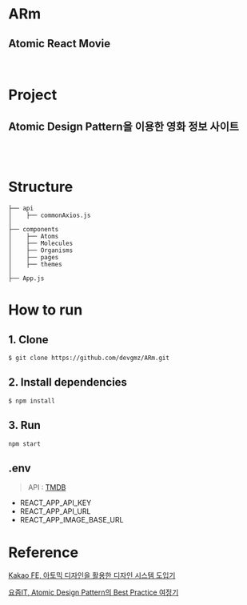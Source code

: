 # ARm
## Atomic React Movie

<br>

# Project 
## **Atomic Design Pattern**을 이용한 영화 정보 사이트

<br>
<br>

# Structure
    ├── api
    │    ├── commonAxios.js
    │
    ├── components
    │    ├── Atoms
    │    ├── Molecules
    │    ├── Organisms
    │    ├── pages
    │    ├── themes
    │
    ├── App.js
# How to run

## 1. Clone

    $ git clone https://github.com/devgmz/ARm.git

## 2. Install dependencies
    $ npm install 
## 3. Run
    npm start 

## .env
> API : [TMDB](https://www.themoviedb.org/)
* REACT_APP_API_KEY
* REACT_APP_API_URL
* REACT_APP_IMAGE_BASE_URL

# Reference

[Kakao FE, 아토믹 디자인을 활용한 디자인 시스템 도입기](https://fe-developers.kakaoent.com/2022/220505-how-page-part-use-atomic-design-system/)

[요즘IT, Atomic Design Pattern의 Best Practice 여정기](https://yozm.wishket.com/magazine/detail/1531/)
